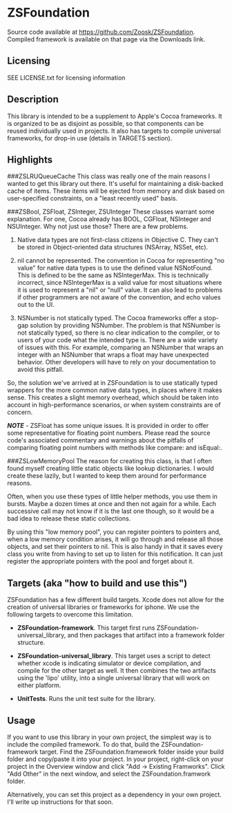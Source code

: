 ZSFoundation
============
Source code available at https://github.com/Zoosk/ZSFoundation.  
Compiled framework is available on that page via the Downloads link.

Licensing
---------
SEE LICENSE.txt for licensing information

Description
------------
This library is intended to be a supplement to Apple's Cocoa frameworks.  It is organized to be as disjoint as possible, so that components can be reused individually used in projects.  It also has targets to compile universal frameworks, for drop-in use (details in TARGETS section).

Highlights
----------
###ZSLRUQueueCache
This class was really one of the main reasons I wanted to get this library out there.  It's useful for maintaining a disk-backed cache of items.  These items will be ejected from memory and disk based on user-specified constraints, on a "least recently used" basis.

###ZSBool, ZSFloat, ZSInteger, ZSUInteger
These classes warrant some explanation.  For one, Cocoa already has BOOL, CGFloat, NSInteger and NSUInteger.  Why not just use those?  There are a few problems.

1. Native data types are not first-class citizens in Objective C.  They can't be stored in Object-oriented data structures (NSArray, NSSet, etc).

2. nil cannot be represented.  The convention in Cocoa for representing "no value" for native data types is to use the defined value NSNotFound.  This is defined to be the same as NSIntegerMax.  This is technically incorrect, since NSIntegerMax is a valid value for most situations where it is used to represent a "nil" or "null" value.  It can also lead to problems if other programmers are not aware of the convention, and echo values out to the UI.

3. NSNumber is not statically typed.  The Cocoa frameworks offer a stop-gap solution by providing NSNumber.  The problem is that NSNumber is not statically typed, so there is no clear indication to the compiler, or to users of your code what the intended type is.  There are a wide variety of issues with this.  For example, comparing an NSNumber that wraps an integer with an NSNumber that wraps a float may have unexpected behavior.  Other developers will have to rely on your documentation to avoid this pitfall.

So, the solution we've arrived at in ZSFoundation is to use statically typed wrappers for the more common native data types, in places where it makes sense.  This creates a slight memory overhead, which should be taken into account in high-performance scenarios, or when system constraints are of concern.

***NOTE*** - ZSFloat has some unique issues.  It is provided in order to offer some representative for floating point numbers.  Please read the source code's associated commentary and warnings about the pitfalls of comparing floating point numbers with methods like compare: and isEqual:.

###ZSLowMemoryPool
The reason for creating this class, is that I often found myself creating little static objects like lookup dictionaries.  I would create these lazily, but I wanted to keep them around for performance reasons.

Often, when you use these types of little helper methods, you use them in bursts.  Maybe a dozen times at once and then not again for a while.  Each successive call may not know if it is the last one though, so it would be a bad idea to release these static collections.

By using this "low memory pool", you can register pointers to pointers and, when a low memory condition arises, it will go through and release all those objects, and set their pointers to nil.  This is also handy in that it saves every class you write from having to set up to listen for this notification.  It can just register the appropriate pointers with the pool and forget about it.

Targets (aka "how to build and use this")
------
ZSFoundation has a few different build targets.  Xcode does not allow for the creation of universal libraries or frameworks for iphone.  We use the following targets to overcome this limitation.

* **ZSFoundation-framework**.  This target first runs ZSFoundation-universal_library, and then packages that artifact into a framework folder structure.

* **ZSFoundation-universal_library**.  This target uses a script to detect whether xcode is indicating simulator or device compilation, and compile for the other target as well.  It then combines the two artifacts using the 'lipo' utility, into a single universal library that will work on either platform.

* **UnitTests**.  Runs the unit test suite for the library.

Usage
-----
If you want to use this library in your own project, the simplest way is to include the compiled framework.  To do that, build the ZSFoundation-framework target.  Find the ZSFoundation.framework folder inside your build folder and copy/paste it into your project.  In your project, right-click on your project in the Overview window and click "Add -> Existing Framworks".  Click "Add Other" in the next window, and select the ZSFoundation.framwork folder.

Alternatively, you can set this project as a dependency in your own project.  I'll write up instructions for that soon.